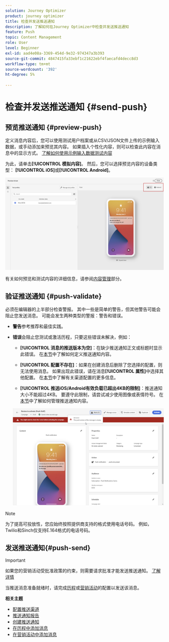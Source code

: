 ```yaml
---
solution: Journey Optimizer
product: journey optimizer
title: 检查并发送推送通知
description: 了解如何在Journey Optimizer中检查并发送推送通知
feature: Push
topic: Content Management
role: User
level: Beginner
exl-id: aad4e08a-3369-454d-9e32-974347a3b393
source-git-commit: 4847415fa33ebf1c21622ebf4faecafd4decc8d3
workflow-type: tm+mt
source-wordcount: '392'
ht-degree: 5%

---
```


# 检查并发送推送通知 {#send-push}

## 预览推送通知 {#preview-push}

定义消息内容后，您可以使用测试用户档案或从CSV/JSON文件上传的示例输入数据，或手动添加来预览其内容。 如果插入个性化内容，则可以检查此内容在消息中的显示方式。 [了解如何使用示例输入数据测试内容](../test-approve/simulate-sample-input.md)

为此，请单击&#x200B;**[!UICONTROL 模拟内容]**。 然后，您可以选择预览内容的设备类型： **[!UICONTROL iOS]**&#x200B;或&#x200B;**[!UICONTROL Android]**。

![](assets/push_preview_3.png)

有关如何预览和测试内容的详细信息，请参阅[内容管理](../content-management/preview-test.md)部分。

## 验证推送通知 {#push-validate}

必须在编辑器的上半部分检查警报。 其中一些是简单的警告，但其他警告可能会阻止您发送消息。 可能会发生两种类型的警报：警告和错误。

* **警告**&#x200B;参考推荐和最佳实践。

* **错误**&#x200B;会阻止您测试或激活历程，只要这些错误未解决，例如：

   * **[!UICONTROL 消息的推送版本为空]**：在缺少推送通知正文或标题时显示此错误。 在[本节](create-push.md)中了解如何定义推送通知内容。

   * **[!UICONTROL 配置不存在]**：如果在创建消息后删除了您选择的配置，则无法使用消息。 如果出现此错误，请在消息&#x200B;**[!UICONTROL 属性]**&#x200B;中选择其他配置。 在[本节](../configuration/channel-surfaces.md)中了解有关渠道配置的更多信息。

   * **[!UICONTROL 推送iOS/Android有效负载已超出4KB的限制]**：推送通知大小不能超过4KB。 要遵守此限制，请尝试减少使用图像或表情符号。 在[本节](../push/create-push.md)中了解如何管理推送通知内容。

  ![](assets/push_alert.png)


>[!NOTE]
>
> 为了提高可投放性，您应始终按照提供商支持的格式使用电话号码。 例如，Twilio和Sinch仅支持E.164格式的电话号码。

## 发送推送通知{#push-send}

>[!IMPORTANT]
>
> 如果您的营销活动受批准政策的约束，则需要请求批准才能发送推送通知。 [了解详情](../test-approve/gs-approval.md)

当推送消息准备就绪时，请完成[历程](../building-journeys/journey-gs.md)或[营销活动](../campaigns/create-campaign.md)的配置以发送该消息。

**相关主题**

* [配置推送渠道](push-configuration.md)
* [推送通知报告](../reports/journey-global-report-cja-push.md)
* [创建推送通知](create-push.md)
* [在历程中添加消息](../building-journeys/journeys-message.md)
* [在营销活动中添加消息](../campaigns/create-campaign.md)

